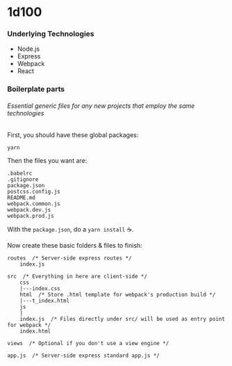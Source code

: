 # 1d100

### Underlying Technologies

* Node.js
* Express
* Webpack
* React

### Boilerplate parts

###### Essential generic files for any new projects that employ the same technologies

First, you should have these global packages:

```
yarn
```

Then the files you want are:

```
.babelrc
.gitignore
package.json
postcss.config.js
README.md
webpack.common.js
webpack.dev.js
webpack.prod.js
```

With the `package.json`, do a `yarn install` :coffee:.

Now create these basic folders & files to finish:

```
routes  /* Server-side express routes */
    index.js

src  /* Everything in here are client-side */
    css
    |---index.css
    html  /* Store .html template for webpack's production build */
    |---t_index.html
    js
    |
    index.js  /* Files directly under src/ will be used as entry point for webpack */
    index.html 

views  /* Optional if you don't use a view engine */

app.js  /* Server-side express standard app.js */
```